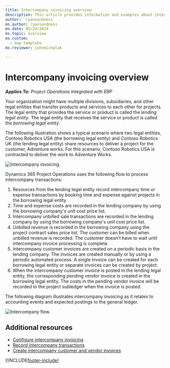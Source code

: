 ```yaml
---
title: Intercompany invoicing overview
description: This article provides information and examples about intercompany invoicing for projects.
author:  ryansandness
ms.author: ryansandness
ms.date: 05/24/2024 
ms.topic: overview
ms.custom: 
  - bap-template
ms.reviewer: johnmichalak

---
```


# Intercompany invoicing overview

_**Applies To:** Project Operations Integrated with ERP_

Your organization might have multiple divisions, subsidiaries, and other legal entities that transfer products and services to each other for projects. The legal entity that provides the service or product is called the *lending legal entity*. The legal entity that receives the service or product is called the *borrowing legal entity*.

The following illustration shows a typical scenario where two legal entities, Contoso Robotics USA (the borrowing legal entity) and Contoso Robotics UK (the lending legal entity) share resources to deliver a project for the customer, Adventure works. For this scenario, Contoso Robotics USA is contracted to deliver the work to Adventure Works.

![Intercompany invoicing.](./media/IntercompanyScenario.png) 

Dynamics 365 Project Operations uses the following flow to process intercompany transactions:

1. Resources from the lending legal entity record intercompany time or expense transactions by booking time and expense against projects in the borrowing legal entity.
2. Time and expense costs are recorded in the lending company by using the borrowing company's unit cost price list.
3. Intercompany unbilled sale transactions are recorded in the lending company by using the borrowing company's unit cost price list.
4. Unbilled revenue is recorded in the borrowing company using the project contract sales price list. The customer can be billed when unbilled revenue is recorded. The customer doesn't have to wait until intercompany invoice processing is complete.
5. Intercompany customer invoices are created on a periodic basis in the lending company. The invoices are created manually or by using a periodic automated process. A single invoice can be created for each borrowing legal entity or separate invoices can be created by project.
6. When the intercompany customer invoice is posted in the lending legal entity, the corresponding pending vendor invoice is created in the borrowing legal entity. The costs in the pending vendor invoice will be recorded to the project subledger when the invoice is posted.

The following diagram illustrates intercompany invoicing as it relates to accounting events and expected postings to the general ledger.

![Intercompany flow.](./media/IntercompanyFlow.png)

## Additional resources

- [Configure intercompany invoicing](configure-intercompany-invoicing.md)
- [Record intercompany transactions](create-intercompany-transactions.md)
- [Create intercompany customer and vendor invoices](create-intercompany-customer-vendor-invoices.md)


[!INCLUDE[footer-include](../includes/footer-banner.md)]
